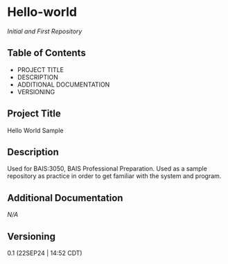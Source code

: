 # Hello-world
*Initial and First Repository*

## Table of Contents
- PROJECT TITLE
- DESCRIPTION
- ADDITIONAL DOCUMENTATION
- VERSIONING 

## Project Title
Hello World Sample

## Description
Used for BAIS:3050, BAIS Professional Preparation. Used as a sample repository as practice in order to get familiar with the system and program. 

## Additional Documentation
*N/A*

## Versioning
0.1 (22SEP24 | 14:52 CDT)
